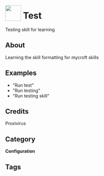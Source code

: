 # <img src="https://raw.githack.com/FortAwesome/Font-Awesome/master/svgs/solid/baby.svg" card_color="#404AC0" width="50" height="50" style="vertical-align:bottom"/> Test
Testing skill for learning

## About
Learning the skill formatting for mycroft skills

## Examples
* "Run test"
* "Run testing"
* "Run testing skill"

## Credits
Proxivirus

## Category
**Configuration**

## Tags

